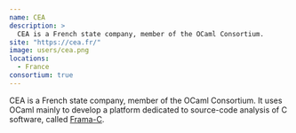 ```yaml
---
name: CEA
description: > 
  CEA is a French state company, member of the OCaml Consortium.
site: "https://cea.fr/"
image: users/cea.png
locations: 
  - France
consortium: true
---
```


CEA is a French state company, member of the OCaml Consortium. It uses OCaml mainly to develop a platform dedicated to source-code analysis of C software, called [Frama-C](https://frama-c.com).
